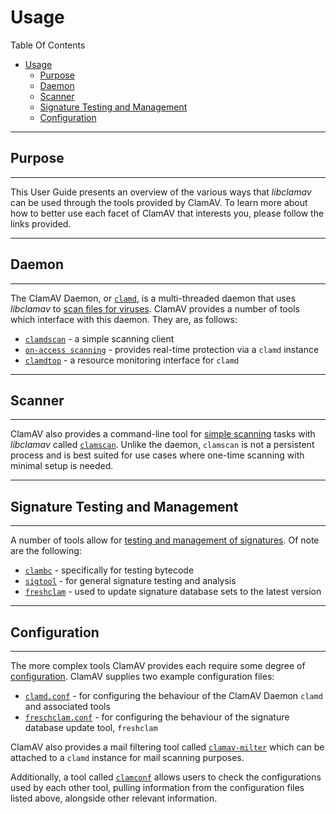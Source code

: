 # Usage

Table Of Contents

<!-- TOC depthFrom:2 depthTo:6 withLinks:1 updateOnSave:1 orderedList:0 -->

- [Usage](#usage)
  - [Purpose](#purpose)
  - [Daemon](#daemon)
  - [Scanner](#scanner)
  - [Signature Testing and Management](#signature-testing-and-management)
  - [Configuration](#configuration)

<!-- /TOC -->

---

## Purpose

---

This User Guide presents an overview of the various ways that *libclamav* can be used through the tools provided by ClamAV. To learn more about how to better use each facet of ClamAV that interests you, please follow the links provided.

---

## Daemon

---

The ClamAV Daemon, or [`clamd`](Usage/Scanning.md#clamd), is a multi-threaded daemon that uses *libclamav* to [scan files for viruses](Usage/Scanning.md). ClamAV provides a number of tools which interface with this daemon. They are, as follows:

  - [`clamdscan`](Usage/Scanning.md#clamdscan) - a simple scanning client
  - [`on-access scanning`](Usage/Scanning.md#On-access-scanning) - provides real-time protection via a `clamd` instance
  - [`clamdtop`](Usage/Scanning.md#clamdtop) - a resource monitoring interface for `clamd`

---

## Scanner

---

ClamAV also provides a command-line tool for [simple scanning](Usage/Scanning.md) tasks with *libclamav* called [`clamscan`](Usage/Scanning,md#clamscan). Unlike the daemon, `clamscan` is not a persistent process and is best suited for use cases where one-time scanning with minimal setup is needed.

---

## Signature Testing and Management

---

A number of tools allow for [testing and management of signatures](Usage/SignatureManagement.md). Of note are the following:

  - [`clambc`](Usage/SignatureManagement.md#clambc) - specifically for testing bytecode
  - [`sigtool`](Usage/SignatureManagement.md#sigtool) - for general signature testing and analysis
  - [`freshclam`](Usage/SignatureManagement.md#freshclam) - used to update signature database sets to the latest version

---

## Configuration

---

The more complex tools ClamAV provides each require some degree of [configuration](Usage/Configuration.md). ClamAV supplies two example configuration files:

  - [`clamd.conf`](Usage/Configuration.md#clamdconf) - for configuring the behaviour of the ClamAV Daemon `clamd` and associated tools
  - [`freschclam.conf`](Usage/Configuration.md#freshclamconf) - for configuring the behaviour of the signature database update tool, `freshclam`

ClamAV also provides a mail filtering tool called [`clamav-milter`](Usage/Configuration.md#clamav-milter) which can be attached to a `clamd` instance for mail scanning purposes.

Additionally, a tool called [`clamconf`](Usage/Configuration.md#clamconf) allows users to check the configurations used by each other tool, pulling information from the configuration files listed above, alongside other relevant information.
